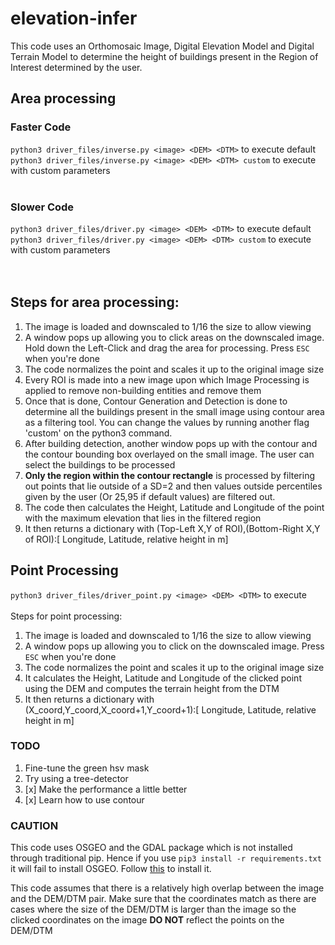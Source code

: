 # elevation-infer

This code uses an Orthomosaic Image, Digital Elevation Model and Digital Terrain Model to determine the height of buildings present in the Region of Interest determined by the user.

## Area processing

### Faster Code
`python3 driver_files/inverse.py <image> <DEM> <DTM>` to execute default<br>
`python3 driver_files/inverse.py <image> <DEM> <DTM> custom` to execute with custom parameters<br>
<br>

### Slower Code
`python3 driver_files/driver.py <image> <DEM> <DTM>` to execute default<br>
`python3 driver_files/driver.py <image> <DEM> <DTM> custom` to execute with custom parameters<br>
<br>
<br>
## Steps for area processing:
  1.  The image is loaded and downscaled to 1/16 the size to allow viewing
  2.  A window pops up allowing you to click areas on the downscaled image. Hold down the Left-Click and drag the area for processing. Press `ESC` when you're done
  3.  The code normalizes the point and scales it up to the original image size
  4.  Every ROI is made into a new image upon which Image Processing is applied to remove non-building entities and remove them
  5.  Once that is done, Contour Generation and Detection is done to determine all the buildings present in the small image using contour area as a filtering tool. You can change the values by running another flag 'custom' on the python3 command.
  6.  After building detection, another window pops up with the contour and the contour bounding box overlayed on the small image. The user can select the buildings to be processed
  7.  **Only the region within the contour rectangle** is processed by filtering out points that lie outside of a SD=2 and then values outside percentiles given by the user (Or 25,95 if default values) are filtered out.
  8.  The code then calculates the Height, Latitude and Longitude of the point with the maximum elevation that lies in the filtered region
  9.  It then returns a dictionary with (Top-Left X,Y of ROI),(Bottom-Right X,Y of ROI):\[ Longitude, Latitude, relative height in m\]

## Point Processing
`python3 driver_files/driver_point.py <image> <DEM> <DTM>` to execute <br>
<br>
Steps for point processing:
  1.  The image is loaded and downscaled to 1/16 the size to allow viewing
  2.  A window pops up allowing you to click on the downscaled image. Press `ESC` when you're done
  3.  The code normalizes the point and scales it up to the original image size
  4.  It calculates the Height, Latitude and Longitude of the clicked point using the DEM and computes the terrain height from the DTM
  5.  It then returns a dictionary with (X_coord,Y_coord,X_coord+1,Y_coord+1):\[ Longitude, Latitude, relative height in m\]

### TODO
1. Fine-tune the green hsv mask
2. Try using a tree-detector
3. [x] Make the performance a little better
4. [x] Learn how to use contour

### CAUTION

This code uses OSGEO and the GDAL package which is not installed through traditional pip. Hence if you use `pip3 install -r requirements.txt` it will fail to install OSGEO. Follow [this](https://mothergeo-py.readthedocs.io/en/latest/development/how-to/gdal-ubuntu-pkg.html) to install it.

This code assumes that there is a relatively high overlap between the image and the DEM/DTM pair. Make sure that the coordinates match as there are cases where the size of the DEM/DTM is larger than the image so the clicked coordinates on the image **DO NOT** reflect the points on the DEM/DTM
